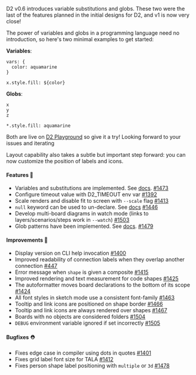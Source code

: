 D2 v0.6 introduces variable substitutions and globs. These two were the last of the features planned in the initial designs for D2, and v1 is now very close!

The power of variables and globs in a programming language need no introduction, so here's two minimal examples to get started:

**Variables**:
```d2
vars: {
  color: aquamarine
}

x.style.fill: ${color}
```

**Globs**:
```d2
x
y
z

*.style.fill: aquamarine
```

Both are live on [D2 Playground](https://play.d2lang.com) so give it a try! Looking forward to your issues and iterating

Layout capability also takes a subtle but important step forward: you can now customize the position of labels and icons.

#### Features 🚀

- Variables and substitutions are implemented. See [docs](https://d2lang.com/tour/vars). [#1473](https://github.com/terrastruct/d2/pull/1473)
- Configure timeout value with D2_TIMEOUT env var [#1392](https://github.com/terrastruct/d2/pull/1392)
- Scale renders and disable fit to screen with `--scale` flag [#1413](https://github.com/terrastruct/d2/pull/1413)
- `null` keyword can be used to un-declare. See [docs](https://d2lang.com/tour/overrides#null) [#1446](https://github.com/terrastruct/d2/pull/1446)
- Develop multi-board diagrams in watch mode (links to layers/scenarios/steps work in `--watch`) [#1503](https://github.com/terrastruct/d2/pull/1503)
- Glob patterns have been implemented. See [docs](https://d2lang.com/tour/globs). [#1479](https://github.com/terrastruct/d2/pull/1479)

#### Improvements 🧹

- Display version on CLI help invocation [#1400](https://github.com/terrastruct/d2/pull/1400)
- Improved readability of connection labels when they overlap another connection [#447](https://github.com/terrastruct/d2/pull/447)
- Error message when `shape` is given a composite [#1415](https://github.com/terrastruct/d2/pull/1415)
- Improved rendering and text measurement for code shapes [#1425](https://github.com/terrastruct/d2/pull/1425)
- The autoformatter moves board declarations to the bottom of its scope [#1424](https://github.com/terrastruct/d2/pull/1424)
- All font styles in sketch mode use a consistent font-family [#1463](https://github.com/terrastruct/d2/pull/1463)
- Tooltip and link icons are positioned on shape border [#1466](https://github.com/terrastruct/d2/pull/1466)
- Tooltip and link icons are always rendered over shapes [#1467](https://github.com/terrastruct/d2/pull/1467)
- Boards with no objects are considered folders [#1504](https://github.com/terrastruct/d2/pull/1504)
- `DEBUG` environment variable ignored if set incorrectly [#1505](https://github.com/terrastruct/d2/pull/1505)

#### Bugfixes ⛑️

- Fixes edge case in compiler using dots in quotes [#1401](https://github.com/terrastruct/d2/pull/1401)
- Fixes grid label font size for TALA [#1412](https://github.com/terrastruct/d2/pull/1412)
- Fixes person shape label positioning with `multiple` or `3d` [#1478](https://github.com/terrastruct/d2/pull/1478)
